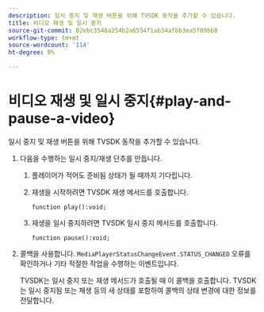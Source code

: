 ```yaml
---
description: 일시 중지 및 재생 버튼을 위해 TVSDK 동작을 추가할 수 있습니다.
title: 비디오 재생 및 일시 중지
source-git-commit: 02ebc3548a254b2a6554f1ab34afbb3ea5f09bb8
workflow-type: tm+mt
source-wordcount: '114'
ht-degree: 0%

---
```


# 비디오 재생 및 일시 중지{#play-and-pause-a-video}

일시 중지 및 재생 버튼을 위해 TVSDK 동작을 추가할 수 있습니다.

1. 다음을 수행하는 일시 중지/재생 단추를 만듭니다.
   1. 플레이어가 적어도 준비됨 상태가 될 때까지 기다립니다.
   1. 재생을 시작하려면 TVSDK 재생 메서드를 호출합니다.

      ```
      function play():void;
      ```

   1. 재생을 일시 중지하려면 TVSDK 일시 중지 메서드를 호출합니다.

      ```
      function pause():void;
      ```

1. 콜백을 사용합니다. `MediaPlayerStatusChangeEvent.STATUS_CHANGED` 오류를 확인하거나 기타 적절한 작업을 수행하는 이벤트입니다.

   TVSDK는 일시 중지 또는 재생 메서드가 호출될 때 이 콜백을 호출합니다. TVSDK는 일시 중지됨 또는 재생 등의 새 상태를 포함하여 콜백의 상태 변경에 대한 정보를 전달합니다.
